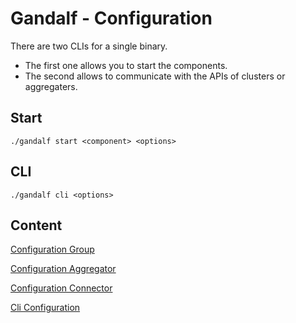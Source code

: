 # Gandalf - Configuration

There are two CLIs for a single binary.

+ The first one allows you to start the components.
+ The second allows to communicate with the APIs of clusters or aggregaters.

## Start

```
./gandalf start <component> <options>
```
## CLI
```
./gandalf cli <options>
```

## Content

[Configuration Group](https://github.com/ditrit/gandalf/wiki/Configuration-Cluster)

[Configuration Aggregator](https://github.com/ditrit/gandalf/wiki/Configuration-Aggregator)

[Configuration Connector](https://github.com/ditrit/gandalf/wiki/Configuration-Connector)

[Cli Configuration](https://github.com/ditrit/gandalf/wiki/Configuration-Cli)

